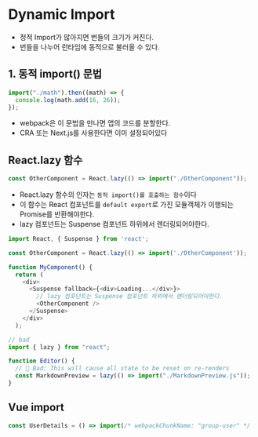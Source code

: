 # Dynamic Import

- 정적 Import가 많아지면 번들의 크기가 커진다.
- 번들을 나누어 런타임에 동적으로 불러올 수 있다.

## 1. 동적 import() 문법

```js
import("./math").then((math) => {
  console.log(math.add(16, 26));
});
```

- webpack은 이 문법을 만나면 앱의 코드를 분할한다.
- CRA 또는 Next.js를 사용한다면 이미 설정되어있다

## React.lazy 함수

```js
const OtherComponent = React.lazy(() => import("./OtherComponent"));
```

- React.lazy 함수의 인자는 `동적 import()를 호출하는 함수`이다
- 이 함수는 React 컴포넌트를 `default export`로 가진 모듈객체가 이행되는 Promise를 반환해야한다.
- lazy 컴포넌트는 Suspense 컴포넌트 하위에서 렌더링되어야한다.

```js
import React, { Suspense } from 'react';

const OtherComponent = React.lazy(() => import('./OtherComponent'));

function MyComponent() {
  return (
    <div>
      <Suspense fallback={<div>Loading...</div>}>
        // lazy 컴포넌트는 Suspense 컴포넌트 하위에서 렌더링되어야한다.
        <OtherComponent />
      </Suspense>
    </div>
  );

```

```js
// bad
import { lazy } from "react";

function Editor() {
  // 🔴 Bad: This will cause all state to be reset on re-renders
  const MarkdownPreview = lazy(() => import("./MarkdownPreview.js"));
}
```

## Vue import

````js
const UserDetails = () => import(/* webpackChunkName: "group-user" */ './UserDetails.vue')```
````
